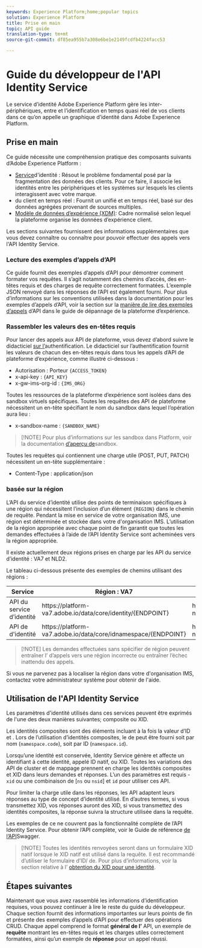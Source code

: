 ```yaml
---
keywords: Experience Platform;home;popular topics
solution: Experience Platform
title: Prise en main
topic: API guide
translation-type: tm+mt
source-git-commit: df85ea955b7a308e6be1e2149fcdfb4224facc53

---
```



# Guide du développeur de l&#39;API Identity Service

Le service d’identité Adobe Experience Platform gère les  inter-périphériques, entre et l’identification en temps quasi réel de vos clients dans ce qu’on appelle un graphique d’identité dans Adobe Experience Platform.

## Prise en main

Ce guide nécessite une compréhension pratique des composants suivants d’Adobe Experience Platform :

- [Service](../home.md)d&#39;identité : Résout le problème fondamental posé par la fragmentation des données  des clients. Pour ce faire, il associe les identités entre les périphériques et les systèmes sur lesquels les clients interagissent avec votre marque.
- [](../../profile/home.md)du client en temps réel : Fournit un unifié et en temps réel, basé sur des données agrégées provenant de sources multiples.
- [Modèle de données d’expérience (XDM)](../../xdm/home.md): Cadre normalisé selon lequel la plateforme organise les données d’expérience client.

Les sections suivantes fournissent des informations supplémentaires que vous devez connaître ou connaître pour pouvoir effectuer des appels vers l&#39;API Identity Service.

### Lecture des exemples d’appels d’API

Ce guide fournit des exemples d’appels d’API pour démontrer comment formater vos requêtes. Il s’agit notamment des chemins d’accès, des en-têtes requis et des charges de requête correctement formatées. L’exemple JSON renvoyé dans les réponses de l’API est également fourni. Pour plus d’informations sur les conventions utilisées dans la documentation pour les exemples d’appels d’API, voir la section sur la [manière de lire des exemples d’appels](../../landing/troubleshooting.md#how-do-i-format-an-api-request) d’API dans le guide de dépannage de la plateforme d’expérience.

### Rassembler les valeurs des en-têtes requis

Pour lancer des appels aux API de plateforme, vous devez d’abord suivre le didacticiel [sur l’](../../tutorials/authentication.md)authentification. Le didacticiel sur l’authentification fournit les valeurs de chacun des en-têtes requis dans tous les appels d’API de plateforme d’expérience, comme illustré ci-dessous :

- Autorisation : Porteur `{ACCESS_TOKEN}`
- x-api-key : `{API_KEY}`
- x-gw-ims-org-id : `{IMS_ORG}`

Toutes les ressources de la plateforme d’expérience sont isolées dans des sandbox virtuels spécifiques. Toutes les requêtes des API de plateforme nécessitent un en-tête spécifiant le nom du sandbox dans lequel l’opération aura lieu :

- x-sandbox-name : `{SANDBOX_NAME}`

>[!NOTE] Pour plus d’informations sur les sandbox dans Platform, voir la documentation [d’aperçu de](../../sandboxes/home.md)sandbox.

Toutes les requêtes qui contiennent une charge utile (POST, PUT, PATCH) nécessitent un en-tête supplémentaire :

- Content-Type : application/json

###  basée sur la région

L’API du service d’identité utilise des points de terminaison spécifiques à une région qui nécessitent l’inclusion d’un élément `{REGION}` dans le chemin de requête. Pendant la mise en service de votre organisation IMS, une région est déterminée et stockée dans votre  d&#39;organisation IMS. L’utilisation de la région appropriée avec chaque point de fin garantit que toutes les demandes effectuées à l’aide de l’API Identity Service sont acheminées vers la région appropriée.

Il existe actuellement deux régions prises en charge par les API du service d’identité : VA7 et NLD2.

Le tableau ci-dessous présente des exemples de chemins utilisant des régions :

| Service | Région : VA7 | Région : NLD2 |
| ------ | -------- |--------- |
| API du service d’identité | https://</span>platform-va7.adobe.</span>io/data/core/identity/{ENDPOINT} | https://</span>platform-nld2.adobe.</span>io/data/core/identity/{ENDPOINT} |
| API de  d&#39;identité  | https://</span>platform-va7.adobe.</span>io/data/core/idnamespace/{ENDPOINT} | https://</span>platform-nld2.adobe.</span>io/data/core/idnamespace{ENDPOINT} |

>[!NOTE] Les demandes effectuées sans spécifier de région peuvent entraîner l’ d’appels vers une région incorrecte ou entraîner l’échec inattendu des appels.

Si vous ne parvenez pas à localiser la région dans votre  d&#39;organisation IMS, contactez votre administrateur système pour obtenir de l&#39;aide.

## Utilisation de l&#39;API Identity Service

Les paramètres d&#39;identité utilisés dans ces services peuvent être exprimés de l&#39;une des deux manières suivantes; composite ou XID.

Les identités composites sont des éléments incluant à la fois la valeur d’ID et  . Lors de l’utilisation d’identités composites, le  de  peut être fourni soit par nom (`namespace.code`), soit par ID (`namespace.id`).

Lorsqu’une identité est conservée, Identity Service génère et affecte un identifiant à cette identité, appelé ID natif, ou XID. Toutes les variations des API de cluster et de mappage prennent en charge les identités composites et XID dans leurs demandes et réponses. L’un des paramètres est requis - `xid` ou une combinaison de [`ns` ou `nsid`] et `id` pour utiliser ces API.

Pour limiter la charge utile dans les réponses, les API adaptent leurs réponses au type de concept d’identité utilisé. En d’autres termes, si vous transmettez XID, vos réponses auront des XID, si vous transmettez des identités composites, la réponse suivra la structure utilisée dans la requête.

Les exemples de ce ne couvrent pas la fonctionnalité complète de l’API Identity Service. Pour obtenir l’API complète, voir le Guide de référence [de l’API](https://www.adobe.io/apis/experienceplatform/home/api-reference.html#!acpdr/swagger-specs/id-service-api.yaml)Swagger.

>[!NOTE] Toutes les identités renvoyées seront dans un formulaire XID natif lorsque le XID natif est utilisé dans la requête. Il est recommandé d’utiliser le formulaire d’ID/  de. Pour plus d’informations, voir la section relative à l’ [obtention du XID pour une identité](./create-custom-namespace.md).

## Étapes suivantes

Maintenant que vous avez rassemblé les informations d’identification requises, vous pouvez continuer à lire le reste du guide du développeur. Chaque section fournit des informations importantes sur leurs points de fin et présente des exemples d’appels d’API pour effectuer des opérations CRUD. Chaque appel comprend le format **général de l’** API, un exemple de **requête** montrant les en-têtes requis et les charges utiles correctement formatées, ainsi qu’un exemple de **réponse** pour un appel réussi.
